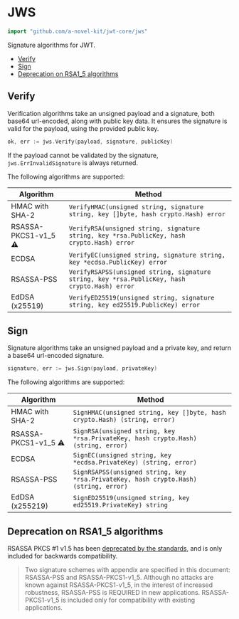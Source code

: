 # JWS

```go
import "github.com/a-novel-kit/jwt-core/jws"
```

Signature algorithms for JWT.

- [Verify](#verify)
- [Sign](#sign)
- [Deprecation on RSA1_5 algorithms](#deprecation-on-rsa1_5-algorithms)

## Verify

Verification algorithms take an unsigned payload and a signature, both base64 url-encoded, along with public key
data. It ensures the signature is valid for the payload, using the provided public key.

```go
ok, err := jws.Verify(payload, signature, publicKey)
```

If the payload cannot be validated by the signature, `jws.ErrInvalidSignature` is always returned.

The following algorithms are supported:

| Algorithm            | Method                                                                                        |
|----------------------|-----------------------------------------------------------------------------------------------|
| HMAC with SHA-2      | `VerifyHMAC(unsigned string, signature string, key []byte, hash crypto.Hash) error`           |
| RSASSA-PKCS1-v1_5 ⚠️ | `VerifyRSA(unsigned string, signature string, key *rsa.PublicKey, hash crypto.Hash) error`    |
| ECDSA                | `VerifyEC(unsigned string, signature string, key *ecdsa.PublicKey) error`                     |
| RSASSA-PSS           | `VerifyRSAPSS(unsigned string, signature string, key *rsa.PublicKey, hash crypto.Hash) error` |
| EdDSA (x25519)       | `VerifyED25519(unsigned string, signature string, key ed25519.PublicKey) error`               |

## Sign

Signature algorithms take an unsigned payload and a private key, and return a base64 url-encoded signature.

```go
signature, err := jws.Sign(payload, privateKey)
```

The following algorithms are supported:

| Algorithm            | Method                                                                               |
|----------------------|--------------------------------------------------------------------------------------|
| HMAC with SHA-2      | `SignHMAC(unsigned string, key []byte, hash crypto.Hash) (string, error)`            |
| RSASSA-PKCS1-v1_5 ⚠️ | `SignRSA(unsigned string, key *rsa.PrivateKey, hash crypto.Hash) (string, error)`    |
| ECDSA                | `SignEC(unsigned string, key *ecdsa.PrivateKey) (string, error)`                     |
| RSASSA-PSS           | `SignRSAPSS(unsigned string, key *rsa.PrivateKey, hash crypto.Hash) (string, error)` |
| EdDSA (x255219)      | `SignED25519(unsigned string, key ed25519.PrivateKey) string`                        |

## Deprecation on RSA1_5 algorithms

RSASSA PKCS #1 v1.5 has been [deprecated by the standards](https://www.rfc-editor.org/rfc/rfc8017#section-8), and
is only included for backwards compatibility.

> Two signature schemes with appendix are specified in this document: RSASSA-PSS and RSASSA-PKCS1-v1_5. Although
> no attacks are known against RSASSA-PKCS1-v1_5, in the interest of increased robustness, RSASSA-PSS is REQUIRED
> in new applications. RSASSA-PKCS1-v1_5 is included only for compatibility with existing applications.
